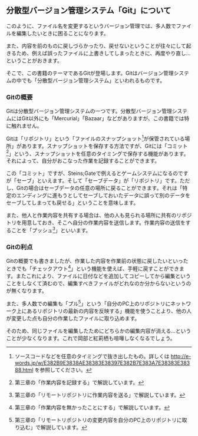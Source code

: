 分散型バージョン管理システム「Git」について
-------------------------------------------

このように、ファイル名を変更するというバージョン管理では、多人数でファイルを編集したいときに困ることになります。

また、内容を前のものに戻しづらかったり、戻せないということが往々にして起きるため、例えば誤ったファイルに上書きしてしまったときに、再度やり直し…ということがおきます。

そこで、この書籍のテーマであるGitが登場します。Gitはバージョン管理システムの中でも「分散型バージョン管理システム」といわれるものです。

### Gitの概要

Gitは分散型バージョン管理システムの一つです。分散型バージョン管理システムにはGit以外にも「Mercurial」「Bazaar」などがありますが、この書籍では特に触れません。

Gitは「リポジトリ」という「ファイルのスナップショット[^12]が保管されている場所」があります。スナップショットを保存する方法ですが、Gitには「コミット[^13]」という、スナップショットを任意のタイミングで保存する機能があります。それによって、自分がおこなった作業を記録することができます。

この「コミット」ですが、Steins;Gateで例えるとゲームシステムになるのですが「セーブ」といえます。そして「セーブデータ」が「リポジトリ」です。ただし、Gitの場合はセーブデータの任意の場所に戻ることができます。それは「特定のエンディングに進もうとしてセーブしておいたデータに誤って別のデータをセーブしてしまっても戻せる」ということを意味します。

また、他人と作業内容を共有する場合は、他の人も見られる場所に共有のリポジトリを用意しておき、そこへ自分の作業内容を送信します。作業内容の送信をすることを「プッシュ[^14]」といいます。

### Gitの利点

Gitの概要でも書きましたが、作業した内容を作業前の状態に戻したいといったときでも「チェックアウト[^15]」という機能を使えば、手軽に戻すことができます。またこれにより、ファイルに日付などを追加してコピーしてから編集ということをしなくて済むので、編集すべきファイルがどれなのか分からないというのが無くなります。

また、多人数での編集も「プル[^16]」という「自分のPC上のリポジトリにネットワーク上にあるリポジトリの最新の内容を反映する」機能を使うことより、他の人が変更した点も自分の作業したファイルに取り込めます。

そのため、同じファイルを編集したためにどちらかの編集内容が消える…ということが少なくなります。これで岡部と紅莉栖も喧嘩しなくなるでしょう。

[^12]: ソースコードなどを任意のタイミングで抜き出したもの。詳しくは
    <http://e-words.jp/w/E382B9E3838AE38383E38397E382B7E383A7E38383E38388.html>
    を参照してください。

[^13]: 第三章の「作業内容を記録する」で解説しています。

[^14]: 第三章の「リモートリポジトリに作業内容を送る」で解説しています。

[^15]: 第三章の「作業内容を無かったことにする」で解説しています。

[^16]: 第三章の「リモートリポジトリの変更内容を自分のPC上のリポジトリに取り込む」で解説しています。
